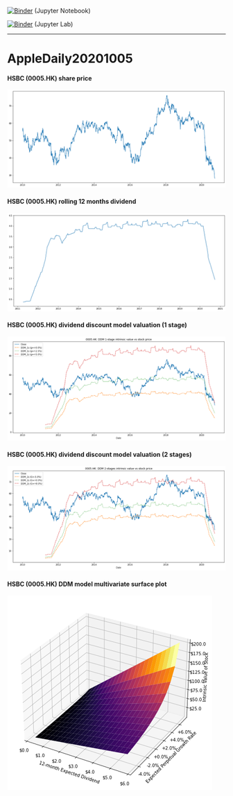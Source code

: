 [![Binder](https://mybinder.org/badge_logo.svg)](https://mybinder.org/v2/gh/quantumsnowball/AppleDaily20201005/master) (Jupyter Notebook)  

[![Binder](https://mybinder.org/badge_logo.svg)](https://mybinder.org/v2/gh/quantumsnowball/AppleDaily20201005/master?urlpath=lab) (Jupyter Lab)

---

# AppleDaily20201005

#### HSBC (0005.HK) share price
![](results/0005_price.png "HSBC (0005.HK) share price")

#### HSBC (0005.HK) rolling 12 months dividend 
![](results/0005_dividend_rolling12m.png "HSBC (0005.HK) rolling 12 months dividend")

#### HSBC (0005.HK) dividend discount model valuation (1 stage)
![](results/0005_ddm_1stage.png "HSBC (0005.HK) dividend discount model valuation (1 stage)")

#### HSBC (0005.HK) dividend discount model valuation (2 stages)
![](results/0005_ddm_2stages.png "HSBC (0005.HK) dividend discount model valuation (2 stages)")

#### HSBC (0005.HK) DDM model multivariate surface plot
![](results/ddm_multivirate_surface.png "DDM model multivariate surface plot")